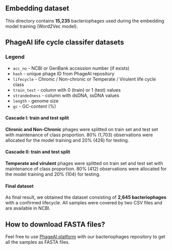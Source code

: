 ## Embedding dataset

This directory contains **15,235** bacteriophages used during the embedding model training (Word2Vec model).

## PhageAI life cycle classifer datasets

### Legend

* `acc_no` - NCBI or GenBank accession number (if exists)
* `hash` - unique phage ID from PhageAI repository
* `lifecycle` - Chronic / Non-chronic or Temperate / Virulent life cycle class
* `train_test` - column with 0 (train) or 1 (test) values
* `strandedness` - column with dsDNA, ssDNA values
* `length` - genome size
* `gc` - GC-content (%)

#### Cascade I: train and test split

**Chronic and Non-Chronic** phages were splitted on train set and test set with maintenance of class proportion. 80% (1,703) observations were allocated for the model training and 20% (426) for testing.

#### Cascade II: train and test split

**Temperate and virulent** phages were splitted on train set and test set with maintenance of class proportion. 80% (412) observations were allocated for the model training and 20% (104) for testing.

#### Final dataset

As final result, we obtained the dataset consisting of **2,645 bacteriophages** with a confirmed lifecycle. All samples were covered by two CSV files and are available in NCBI.

## How to download FASTA files?

Feel free to use [PhageAI platform](https://app.phage.ai/) with our bacteriophages repository to get all the samples as FASTA files.
